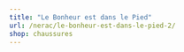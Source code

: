 ```yaml
---
title: "Le Bonheur est dans le Pied"
url: /nerac/le-bonheur-est-dans-le-pied-2/
shop: chaussures
---
```

